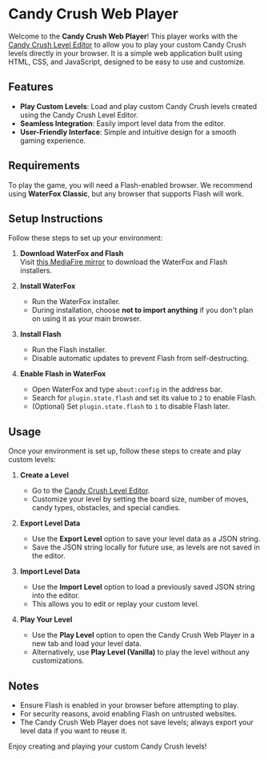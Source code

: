 # Candy Crush Web Player

Welcome to the **Candy Crush Web Player**! This player works with the [Candy Crush Level Editor](https://github.com/tp-duolingo/CandyCrushLevelEditor) to allow you to play your custom Candy Crush levels directly in your browser. It is a simple web application built using HTML, CSS, and JavaScript, designed to be easy to use and customize.

## Features

- **Play Custom Levels**: Load and play custom Candy Crush levels created using the Candy Crush Level Editor.
- **Seamless Integration**: Easily import level data from the editor.
- **User-Friendly Interface**: Simple and intuitive design for a smooth gaming experience.

## Requirements

To play the game, you will need a Flash-enabled browser. We recommend using **WaterFox Classic**, but any browser that supports Flash will work.

## Setup Instructions

Follow these steps to set up your environment:

1. **Download WaterFox and Flash**  
   Visit [this MediaFire mirror](https://www.mediafire.com/folder/y4nh28s0yuy0o/WaterFox_%26_Flash_Installers) to download the WaterFox and Flash installers.

2. **Install WaterFox**  
   - Run the WaterFox installer.  
   - During installation, choose **not to import anything** if you don't plan on using it as your main browser.

3. **Install Flash**  
   - Run the Flash installer.  
   - Disable automatic updates to prevent Flash from self-destructing.

4. **Enable Flash in WaterFox**  
   - Open WaterFox and type `about:config` in the address bar.  
   - Search for `plugin.state.flash` and set its value to `2` to enable Flash.  
   - (Optional) Set `plugin.state.flash` to `1` to disable Flash later.

## Usage

Once your environment is set up, follow these steps to create and play custom levels:

1. **Create a Level**  
   - Go to the [Candy Crush Level Editor](https://github.com/tp-duolingo/CandyCrushLevelEditor).  
   - Customize your level by setting the board size, number of moves, candy types, obstacles, and special candies.

2. **Export Level Data**  
   - Use the **Export Level** option to save your level data as a JSON string.  
   - Save the JSON string locally for future use, as levels are not saved in the editor.

3. **Import Level Data**  
   - Use the **Import Level** option to load a previously saved JSON string into the editor.  
   - This allows you to edit or replay your custom level.

4. **Play Your Level**  
   - Use the **Play Level** option to open the Candy Crush Web Player in a new tab and load your level data.  
   - Alternatively, use **Play Level (Vanilla)** to play the level without any customizations.

## Notes

- Ensure Flash is enabled in your browser before attempting to play.  
- For security reasons, avoid enabling Flash on untrusted websites.  
- The Candy Crush Web Player does not save levels; always export your level data if you want to reuse it.

Enjoy creating and playing your custom Candy Crush levels!
